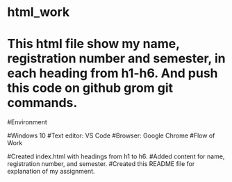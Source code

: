 # html_work
# This html file show my name, registration number and semester, in each heading from h1-h6. And push this code on github grom git commands.
#Environment

#Windows 10
#Text editor: VS Code
#Browser: Google Chrome
#Flow of Work

#Created index.html with headings from h1 to h6.
#Added content for name, registration number, and semester.
#Created this README file for explanation of my assignment.
